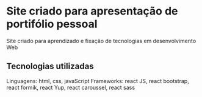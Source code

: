 # Site criado para apresentação de portifólio pessoal

Site criado para aprendizado e fixação de tecnologias em desenvolvimento Web

## Tecnologias utilizadas

Linguagens: html, css, javaScript
Frameworks: react JS, react bootstrap, react formik, react Yup, react caroussel, react sass
